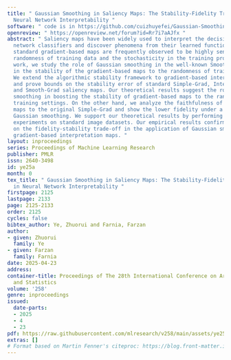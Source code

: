 ```yaml
---
title: " Gaussian Smoothing in Saliency Maps: The Stability-Fidelity Trade-Off in
  Neural Network Interpretability "
software: " code is in https://github.com/cuizhuyefei/Gaussian-Smoothing-in-Saliency-Maps "
openreview: " https://openreview.net/forum?id=Rr7i7aAJfx "
abstract: " Saliency maps have been widely used to interpret the decisions of neural
  network classifiers and discover phenomena from their learned functions. However,
  standard gradient-based maps are frequently observed to be highly sensitive to the
  randomness of training data and the stochasticity in the training process. In this
  work, we study the role of Gaussian smoothing in the well-known Smooth-Grad algorithm
  in the stability of the gradient-based maps to the randomness of training samples.
  We extend the algorithmic stability framework to gradient-based interpretation maps
  and prove bounds on the stability error of standard Simple-Grad, Integrated-Gradients,
  and Smooth-Grad saliency maps. Our theoretical results suggest the role of Gaussian
  smoothing in boosting the stability of gradient-based maps to the randomness of
  training settings. On the other hand, we analyze the faithfulness of the Smooth-Grad
  maps to the original Simple-Grad and show the lower fidelity under a more intense
  Gaussian smoothing. We support our theoretical results by performing several numerical
  experiments on standard image datasets. Our empirical results confirm our hypothesis
  on the fidelity-stability trade-off in the application of Gaussian smoothing to
  gradient-based interpretation maps. "
layout: inproceedings
series: Proceedings of Machine Learning Research
publisher: PMLR
issn: 2640-3498
id: ye25a
month: 0
tex_title: " Gaussian Smoothing in Saliency Maps: The Stability-Fidelity Trade-Off
  in Neural Network Interpretability "
firstpage: 2125
lastpage: 2133
page: 2125-2133
order: 2125
cycles: false
bibtex_author: Ye, Zhuorui and Farnia, Farzan
author:
- given: Zhuorui
  family: Ye
- given: Farzan
  family: Farnia
date: 2025-04-23
address:
container-title: Proceedings of The 28th International Conference on Artificial Intelligence
  and Statistics
volume: '258'
genre: inproceedings
issued:
  date-parts:
  - 2025
  - 4
  - 23
pdf: https://raw.githubusercontent.com/mlresearch/v258/main/assets/ye25a/ye25a.pdf
extras: []
# Format based on Martin Fenner's citeproc: https://blog.front-matter.io/posts/citeproc-yaml-for-bibliographies/
---
```


